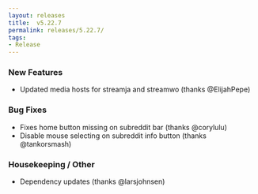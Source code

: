 ```yaml
---
layout: releases
title:  v5.22.7
permalink: releases/5.22.7/
tags:
- Release
---
```


### New Features

- Updated media hosts for streamja and streamwo (thanks @ElijahPepe)

### Bug Fixes

- Fixes home button missing on subreddit bar (thanks @corylulu)
- Disable mouse selecting on subreddit info button (thanks @tankorsmash)

### Housekeeping / Other

- Dependency updates (thanks @larsjohnsen)
